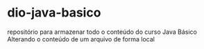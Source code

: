 # dio-java-basico
repositório para armazenar todo o conteúdo do curso Java Básico 
Alterando o conteúdo de um arquivo de forma local 